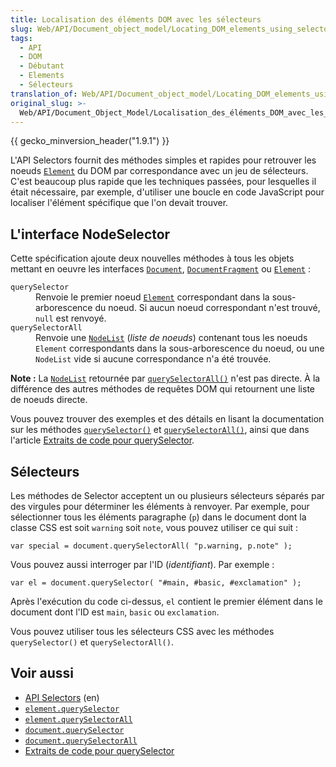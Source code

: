 ```yaml
---
title: Localisation des éléments DOM avec les sélecteurs
slug: Web/API/Document_object_model/Locating_DOM_elements_using_selectors
tags:
  - API
  - DOM
  - Débutant
  - Elements
  - Sélecteurs
translation_of: Web/API/Document_object_model/Locating_DOM_elements_using_selectors
original_slug: >-
  Web/API/Document_Object_Model/Localisation_des_éléments_DOM_avec_les_sélecteurs
---
```

<div>{{ gecko_minversion_header("1.9.1") }}</div>

<p>L'API Selectors fournit des méthodes simples et rapides pour retrouver les noeuds <a href="/fr/docs/Web/API/element" ><code>Element</code></a> du DOM par correspondance avec un jeu de sélecteurs. C'est beaucoup plus rapide que les techniques passées, pour lesquelles il était nécessaire, par exemple, d'utiliser une boucle en code JavaScript pour localiser l'élément spécifique que l'on devait trouver.</p>

<h2 id="L'interface_NodeSelector">L'interface NodeSelector</h2>

<p>Cette spécification ajoute deux nouvelles méthodes à tous les objets mettant en oeuvre les interfaces <a href="/fr/docs/Web/API/document" ><code>Document</code></a>, <a href="/fr/docs/Web/API/DocumentFragment" ><code>DocumentFragment</code></a> ou <a href="/fr/docs/Web/API/element" ><code>Element</code></a> :</p>

<dl>
 <dt><code>querySelector</code></dt>
 <dd>Renvoie le premier noeud <a href="/fr/docs/Web/API/element" ><code>Element</code></a> correspondant dans la sous-arborescence du noeud. Si aucun noeud correspondant n'est trouvé, <code>null</code> est renvoyé.</dd>
 <dt><code>querySelectorAll</code></dt>
 <dd>Renvoie une <a href="/fr/docs/Web/API/NodeList" ><code>NodeList</code></a> (<em>liste de noeuds</em>) contenant tous les noeuds <code>Element</code> correspondants dans la sous-arborescence du noeud, ou une <code>NodeList</code> vide si aucune correspondance n'a été trouvée.</dd>
</dl>

<div class="note">
  <p><strong>Note :</strong> La <code><a href="/fr/docs/Web/API/NodeList" >NodeList</a></code> retournée par <code><a href="/fr/docs/Web/API/Element/querySelectorAll" >querySelectorAll()</a></code> n'est pas directe. À la différence des autres méthodes de requêtes DOM qui retournent une liste de noeuds directe.</p>
</div>

<p>Vous pouvez trouver des exemples et des détails en lisant la documentation sur les méthodes <a href="/fr/docs/Web/API/Element/querySelector" ><code>querySelector()</code></a> et <a href="/fr/docs/Web/API/Element/querySelectorAll" ><code>querySelectorAll()</code></a>, ainsi que dans l'article <a href="/fr/docs/Archive/Add-ons/Code_snippets/QuerySelector" >Extraits de code pour querySelector</a>.</p>

<h2 id="Sélecteurs">Sélecteurs</h2>

<p>Les méthodes de Selector acceptent un ou plusieurs sélecteurs séparés par des virgules pour déterminer les éléments à renvoyer. Par exemple, pour sélectionner tous les éléments paragraphe (<code>p</code>) dans le document dont la classe CSS est soit <code>warning</code> soit <code>note</code>, vous pouvez utiliser ce qui suit :</p>

<pre><code>var special = document.querySelectorAll( "p.warning, p.note" );</code></pre>

<p>Vous pouvez aussi interroger par l'ID (<em>identifiant</em>). Par exemple :</p>

<pre><code>var el = document.querySelector( "#main, #basic, #exclamation" );</code></pre>

<p>Après l'exécution du code ci-dessus, <code>el</code> contient le premier élément dans le document dont l'ID est <code>main</code>, <code>basic</code> ou <code>exclamation</code>.</p>

<p>Vous pouvez utiliser tous les sélecteurs CSS avec les méthodes <code>querySelector()</code> et <code>querySelectorAll()</code>.</p>

<h2 id="Voir_aussi">Voir aussi</h2>

<ul>
 <li><a href="http://www.w3.org/TR/selectors-api/">API Selectors</a> (en)</li>
 <li><a href="/fr/docs/Web/API/Element/querySelector" ><code>element.querySelector</code></a></li>
 <li><a href="/fr/docs/Web/API/Element/querySelectorAll" ><code>element.querySelectorAll</code></a></li>
 <li><a href="/fr/docs/Web/API/Document/querySelector" ><code>document.querySelector</code></a></li>
 <li><a href="/fr/docs/Web/API/Document/querySelectorAll" ><code>document.querySelectorAll</code></a></li>
 <li><a href="/en-US/docs/Code_snippets/QuerySelector" >Extraits de code pour querySelector</a></li>
</ul>
